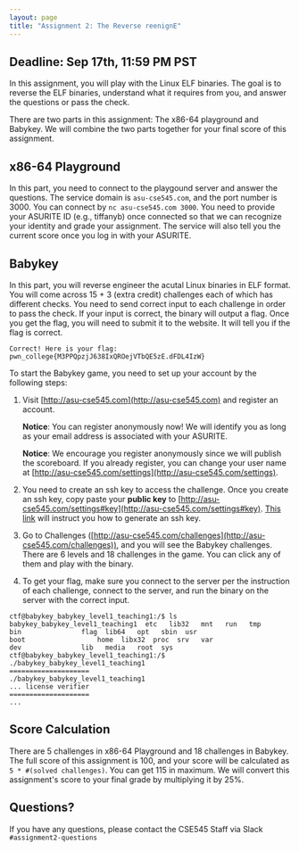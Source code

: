 ```yaml
---
layout: page
title: "Assignment 2: The Reverse reenignE"
---
```


## Deadline: Sep 17th, 11:59 PM PST

In this assignment, you will play with the Linux ELF binaries.
The goal is to reverse the ELF binaries, understand what it requires from you, and answer the questions or pass the check.

There are two parts in this assignment: The x86-64 playground and
Babykey. We will combine the two parts together for your final score of this
assignment.

## x86-64 Playground

In this part, you need to connect to the playgound server and answer the questions.
The service domain is `asu-cse545.com`, and the port number is 3000.
You can connect by `nc asu-cse545.com 3000`.
You need to provide your ASURITE ID (e.g., tiffanyb) once connected so that we
can recognize your identity and grade your assignment.
The service will also tell you the current score once you log in with your
ASURITE.

## Babykey

In this part, you will reverse engineer the acutal Linux binaries in ELF format.
You will come across 15 + 3 (extra credit) challenges each of which has
different checks.
You need to send correct input to each challenge in order to pass the check.
If your input is correct, the binary will output a flag.
Once you get the flag, you will need to submit it to the website.
It will tell you if the flag is correct.

```
Correct! Here is your flag:
pwn_college{M3PPQpzjJ638IxQROejVTbQE5zE.dFDL4IzW}
```

<!--![Get the flag](figures/babykey.png)-->

To start the Babykey game, you need to set up your account by the following steps:

1. Visit [http://asu-cse545.com](http://asu-cse545.com) and register an account.

   **Notice**: You can register anonymously now! We will identify you as long as
   your email address is associated with your ASURITE.

   **Notice**: We encourage you register anonymously since we will publish the
   scoreboard. If you already register, you can change your user name at [http://asu-cse545.com/settings](http://asu-cse545.com/settings).

1. You need to create an ssh key to access the challenge. Once you create an ssh
   key, copy paste your **public key** to [http://asu-cse545.com/settings#key](http://asu-cse545.com/settings#key). [This link](https://docs.github.com/en/github/authenticating-to-github/generating-a-new-ssh-key-and-adding-it-to-the-ssh-agent#generating-a-new-ssh-key) will instruct you how to generate an ssh key.

1. Go to Challenges ([http://asu-cse545.com/challenges](http://asu-cse545.com/challenges)), and you will see the Babykey challenges. There are 6 levels and 18 challenges in the game. You can click any of them and play with the binary.

1. To get your flag, make sure you connect to the server per the instruction of
   each challenge, connect to the server, and run the binary on the server with
   the correct input.

```
ctf@babykey_babykey_level1_teaching1:/$ ls
babykey_babykey_level1_teaching1  etc	lib32	mnt   run   tmp
bin				  flag	lib64	opt   sbin  usr
boot				  home	libx32	proc  srv   var
dev				  lib	media	root  sys
ctf@babykey_babykey_level1_teaching1:/$ ./babykey_babykey_level1_teaching1
====================
./babykey_babykey_level1_teaching1
... license verifier
====================
...
```

## Score Calculation

There are 5 challenges in x86-64 Playground and 18 challenges in Babykey.
The full score of this assignment is 100, and your score will be calculated as `5 * #(solved challenges)`.
You can get 115 in maximum.
We will convert this assignment's score to your final grade by multiplying it by 25%.

## Questions?

If you have any questions, please contact the CSE545 Staff via Slack
`#assignment2-questions`
